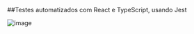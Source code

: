 ##Testes automatizados com React e TypeScript, usando Jest


![image](https://github.com/emilly-soares/Testes-Fomulario/assets/54116441/e2b167e1-2673-419b-8425-642a1a8c4105)
